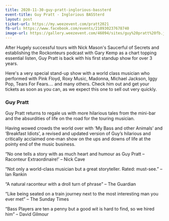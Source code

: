 ```yaml
---
title: 2020-11-30-guy-pratt-inglorious-bassterd
event-title: Guy Pratt - Inglorious BASSterd
layout: post
ticket-url: https://my.weezevent.com/pratt2021
fb-url: https://www.facebook.com/events/210930237678740
image-url: https://gallery.weezevent.com/46094/sites/guy%20pratt%20fb.jpg
---
```

After Hugely successful tours with Nick Mason's Saucerful of Secrets and establishing the Rockonteurs podcast with Gary Kemp as a chart topping essential listen, Guy Pratt is back with his first standup show for over 3 years.  

Here's a very special stand-up show with a world class musician who performed with Pink Floyd, Roxy Music, Madonna, Michael Jackson, Iggy Pop, Tears For Fears.... and many others. Check him out and get your tickets as soon as you can, as we expect this one to sell out very quickly.
 
### Guy Pratt

Guy Pratt returns to regale us with more hilarious tales from the mini-bar and the absurdities of life on the road for the touring musician.

Having wowed crowds the world over with ‘My Bass and other Animals’ and ‘Breakfast Idiots’, a revised and updated version of Guy’s hilarious and critically acclaimed one-man show on the ups and downs of life at the pointy end of the music business. 

“No one tells a story with as much heart and humour as Guy Pratt – Raconteur Extraordinaire!’ – Nick Cave

“Not only a world-class musician but a great storyteller.  Rated: must-see.” – Ian Rankin

“A natural raconteur with a droll turn of phrase” – The Guardian

“Like being seated on a train journey next to the most interesting man you ever met” – The Sunday Times

“Bass Players are ten a penny but a good wit is hard to find, so we hired him” – David Gilmour